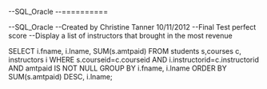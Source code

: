 --SQL_Oracle
--==========

--SQL_Oracle
--Created by Christine Tanner 10/11/2012 
--Final Test perfect score
--Display a list of instructors that brought in the most revenue


SELECT i.fname, i.lname, SUM(s.amtpaid)
FROM students s,courses c, instructors i
WHERE s.courseid=c.courseid 
AND i.instructorid=c.instructorid 
AND amtpaid IS NOT NULL
GROUP BY i.fname, i.lname
ORDER BY SUM(s.amtpaid) DESC, i.lname;